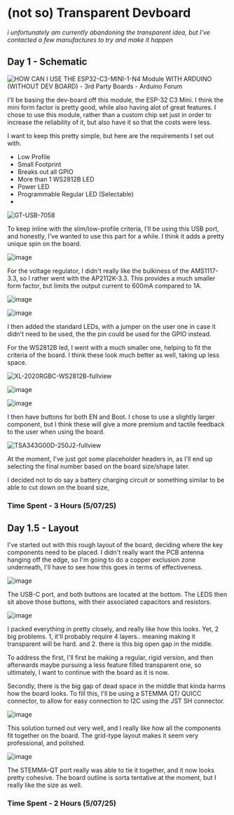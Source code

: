 
# (not so) Transparent Devboard

*i unfortunately am currently abandoning the transparent idea, but I've contacted a few manufactures to try and make it happen*

## Day 1 - Schematic

![HOW CAN I USE THE ESP32-C3-MINI-1-N4 Module WITH ARDUINO (WITHOUT DEV  BOARD) - 3rd Party Boards - Arduino Forum](https://europe1.discourse-cdn.com/arduino/original/4X/8/4/9/849fa995cb05b433f0d6eac78392bffbdf19fc35.jpeg)

I'll be basing the dev-board off this module, the ESP-32 C3 Mini. I think the mini form factor is pretty good, while also having alot of great features. I chose to use this module, rather than a custom chip set just in order to increase the reliability of it, but also have it so that the costs were less.

I want to keep this pretty simple, but here are the requirements I set out with.

- Low Profile
- Small Footprint
- Breaks out all GPIO
- More than 1 WS2812B LED
- Power LED
- Programmable Regular LED (Selectable)
- 
![GT-USB-7058](https://ik.imagekit.io/mibltjb36/gtusb7058.jpeg)

To keep inline with the slim/low-profile criteria, I'll be using this USB port, and honestly, I've wanted to use this part for a while. I think it adds a pretty unique spin on the board.

![image](https://i.ibb.co/QFqXj0wD/image.png)

For the voltage regulator, I didn't really like the bulkiness of the AMS1117-3.3, so I rather went with the AP2112K-3.3. This provides a much smaller form factor, but limits the output current to 600mA compared to 1A.

![image](https://i.ibb.co/9HZ6HCqL/image.png)

![image](https://i.ibb.co/RT2tM8MK/image.png)

I then added the standard LEDs, with a jumper on the user one in case it didn't need to be used, the the pin could be used for the GPIO instead.

For the WS2812B led, I went with a much smaller one, helping to fit the criteria of the board. I think these look much better as well, taking up less space.

![XL-2020RGBC-WS2812B-fullview](https://jlcpcb.com/api/file/downloadByFileSystemAccessId/8583717432758714368)

![image](https://i.ibb.co/Y7ZJDc9Z/image.png)

![image](https://i.ibb.co/Ps6kyVQJ/image.png)

I then have buttons for both EN and Boot. I chose to use a slightly larger component, but I think these will give a more premium and tactile feedback to the user when using the board.

![TSA343G00D-250J2-fullview](https://jlcpcb.com/api/file/downloadByFileSystemAccessId/8583016525192441856)

At the moment, I've just got some placeholder headers in, as I'll end up selecting the final number based on the board size/shape later.

I decided not to do say a battery charging circuit or something similar to be able to cut down on the board size, 

### Time Spent - 3 Hours (5/07/25)

## Day 1.5 - Layout

I've started out with this rough layout of the board, deciding where the key components need to be placed. I didn't really want the PCB antenna hanging off the edge, so I'm going to do a copper exclusion zone underneath, I'll have to see how this goes in terms of effectiveness.

![image](https://i.ibb.co/h1rbbvrd/image.png)

The USB-C port, and both buttons are located at the bottom. The LEDS then sit above those buttons, with their associated capacitors and resistors.

![image](https://i.ibb.co/hx8RNymT/image.png)

I packed everything in pretty closely, and really like how this looks. Yet, 2 big problems. 1, it'll probably require 4 layers.. meaning making it transparent will be hard. and 2. there is this big open gap in the middle.

To address the first, I'll first be making a regular, rigid version, and then afterwards maybe pursuing a less feature filled transparent one, so ultimately, I want to continue with the board as it is now.

Secondly, there is the big gap of dead space in the middle that kinda harms how the board looks. To fill this, I'll be using a STEMMA QT/ QUICC connector, to allow for easy connection to I2C using the JST SH connector. 

![image](https://i.ibb.co/Tx99k31p/image.png)

This solution turned out very well, and I really like how all the components fit together on the board. The grid-type layout makes it seem very professional, and polished.

![image](https://i.ibb.co/WvPnK6jQ/image.png)

The STEMMA-QT port really was able to tie it together, and it now looks pretty cohesive. The board outline is sorta tentative at the moment, but I really like the size as well.

### Time Spent - 2 Hours (5/07/25)
